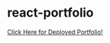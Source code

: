 # react-portfolio

[Click Here for Deployed Portfolio!](https://gavinreid0.github.io/react-portfolio/)

